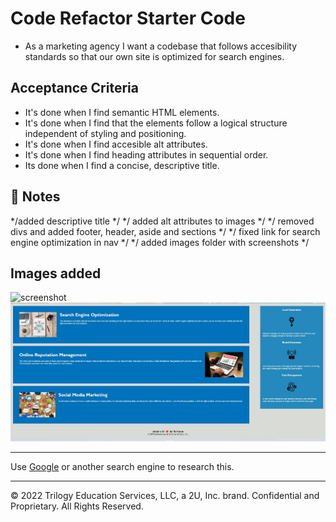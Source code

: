 # Code Refactor Starter Code


* As a marketing agency I want a codebase that follows accesibility standards so that our own site is optimized for search engines. 

## Acceptance Criteria

* It's done when I find semantic HTML elements.
* It's done when I find that the elements follow a logical structure independent of styling and positioning.
* It's done when I find accesible alt attributes.
* It's done when I find heading attributes in sequential order.
* Its done when I find a concise, descriptive title.


## 📝 Notes

*/added descriptive title */
*/ added alt attributes to images */
*/ removed divs and added footer, header, aside and sections */
*/ fixed link for search engine optimization in nav */
*/ added images folder with screenshots */

## Images added

<img src="images\Horiseon Screenshot.jpg>" alt="screenshot">
<img src="images\Horiseon Screenshot 2.jpg" alt="screenshot 2">






---



Use [Google](https://www.google.com) or another search engine to research this.

---
© 2022 Trilogy Education Services, LLC, a 2U, Inc. brand. Confidential and Proprietary. All Rights Reserved.
